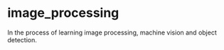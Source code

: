 # image_processing

In the process of learning image processing, machine vision and object detection.
